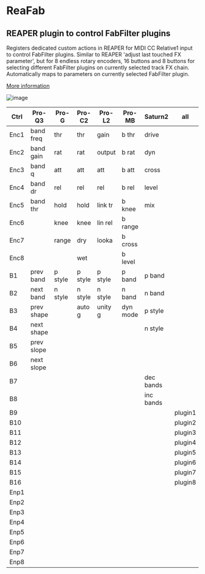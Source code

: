 # ReaFab
## REAPER plugin to control FabFilter plugins
Registers dedicated custom actions in REAPER for MIDI CC Relative1 input to control FabFilter plugins. Similar to REAPER 'adjust last touched FX parameter', but for 8 endless rotary encoders, 16 buttons and 8 buttons for selecting different FabFilter plugins on currently selected track FX chain. Automatically maps to parameters on currently selected FabFilter plugin.

[More information](https://forum.cockos.com/showthread.php?t=261330)

![image](https://i.imgur.com/vR1ljy8.gif)

| Ctrl | Pro-Q3     | Pro-G   | Pro-C2  | Pro-L2| Pro-MB  | Saturn2 | all |
|------|----        |---      |----     |----   |----     |-----    | --- |
| Enc1 | band freq  | thr     | thr     |gain   |b thr    |drive    |
| Enc2 | band gain  | rat     | rat     |output |b rat    |dyn      |
| Enc3 | band q     | att     | att     |att    |b att    |cross    |
| Enc4 | band dr    | rel     | rel     |rel    |b rel    |level    |
| Enc5 | band thr   | hold    | hold    |link tr|b knee   |mix      |
| Enc6 |            | knee    | knee    |lin rel|b range  |         |
| Enc7 |            | range   | dry     |looka  |b cross  |         |
| Enc8 |            |         | wet     |       |b level  |         |
| B1   | prev band  | p style | p style |p style|p band   |p band   |
| B2   | next band  | n style | n style |n style|n band   |n band   |
| B3   | prev shape |         | auto g  |unity g|dyn mode |p style  |
| B4   | next shape |         |         |       |         |n style  |
| B5   | prev slope |         |         |       |         |         |
| B6   | next slope |         |         |       |         |         |
| B7   |            |         |         |       |         |dec bands|
| B8   |            |         |         |       |         |inc bands|
| B9   |            |         |         |       |         |         |plugin1
| B10  |            |         |         |       |         |         |plugin2
| B11  |            |         |         |       |         |         |plugin3
| B12  |            |         |         |       |         |         |plugin4
| B13  |            |         |         |       |         |         |plugin5
| B14  |            |         |         |       |         |         |plugin6
| B15  |            |         |         |       |         |         |plugin7
| B16  |            |         |         |       |         |         |plugin8
| Enp1 |            |   |    |    |         |
| Enp2 |            |   |    |    |         |
| Enp3 |            |   |    |    |         |
| Enp4 |            |   |    |    |         |
| Enp5 |            |   |    |    |         |
| Enp6 |            |   |    |    |         |
| Enp7 |            |   |    |    |         |
| Enp8 |            |   |    |    |         |

